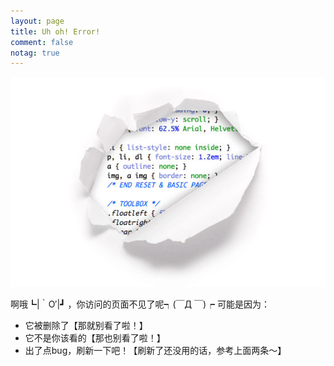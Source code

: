 ```yaml
---
layout: page
title: Uh oh! Error!
comment: false
notag: true
---
```

<img src="/images/twitter/404.png">

啊哦┗|｀O′|┛ ，你访问的页面不见了呢┑(￣Д ￣)┍
可能是因为：
* 它被删除了【那就别看了啦！】
* 它不是你该看的【那也别看了啦！】
* 出了点bug，刷新一下吧！【刷新了还没用的话，参考上面两条～】
